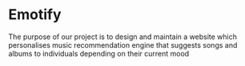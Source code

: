 # Emotify
The purpose of our project is to design and maintain a website which personalises music recommendation engine that suggests songs and albums to individuals depending on their current mood
